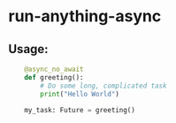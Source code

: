 # run-anything-async

## Usage:

```python
    @async_no_await
    def greeting():
        # Do some long, complicated task
        print("Hello World")

    my_task: Future = greeting()
```
